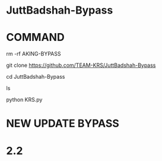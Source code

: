 # JuttBadshah-Bypass

# COMMAND

rm -rf AKING-BYPASS

git clone https://github.com/TEAM-KRS/JuttBadshah-Bypass

cd JuttBadshah-Bypass

ls

python KRS.py

# NEW UPDATE BYPASS

# 2.2
